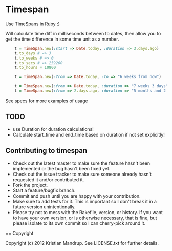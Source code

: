 # Timespan

Use TimeSpans in Ruby :)

Will calculate time diff in milliseconds between to dates, then allow you to get the time difference in some time unit as a number.

```ruby
	t = TimeSpan.new(:start => Date.today, :duration => 3.days.ago)
	t.to_days # => 3
	t.to_weeks # => 0
	t.to_secs # => 259200
	t.to_hours = 10800

	t = TimeSpan.new(:from => Date.today, :to => "6 weeks from now")	

	t = TimeSpan.new(:from => Date.today, :duration => "7 weeks 3 days")	
	t = TimeSpan.new(:from => 2.days.ago, :duration => "5 months and 2 weeks")	
```

See specs for more examples of usage

## TODO

* use Duration for duration calculations!
* Calculate start_time and end_time based on duration if not set explicitly!

## Contributing to timespan
 
* Check out the latest master to make sure the feature hasn't been implemented or the bug hasn't been fixed yet.
* Check out the issue tracker to make sure someone already hasn't requested it and/or contributed it.
* Fork the project.
* Start a feature/bugfix branch.
* Commit and push until you are happy with your contribution.
* Make sure to add tests for it. This is important so I don't break it in a future version unintentionally.
* Please try not to mess with the Rakefile, version, or history. If you want to have your own version, or is otherwise necessary, that is fine, but please isolate to its own commit so I can cherry-pick around it.

== Copyright

Copyright (c) 2012 Kristian Mandrup. See LICENSE.txt for
further details.

